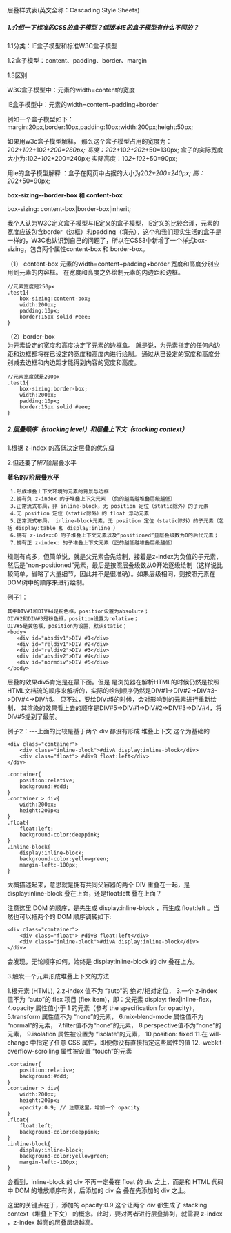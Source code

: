层叠样式表(英文全称：Cascading Style Sheets)

##### 1.介绍一下标准的CSS的盒子模型？低版本IE的盒子模型有什么不同的？

1.1分类：IE盒子模型和标准W3C盒子模型

1.2盒子模型：content、padding、border、margin

1.3区别

W3C盒子模型中：元素的width=content的宽度

IE盒子模型中：元素的width=content+padding+border

例如一个盒子模型如下：margin:20px,border:10px,padding:10px;width:200px;height:50px;

如果用w3c盒子模型解释，
那么这个盒子模型占用的宽度为：20*2+10*2+10*2+200=280px;
高度：20*2+10*2+20*2+50=130px;
盒子的实际宽度大小为:10*2+10*2+200=240px;
实际高度：10*2+10*2+50=90px;

用ie的盒子模型解释 ：盒子在网页中占据的大小为20*2+200=240px; 高：20*2+50=90px;

**box-sizing--border-box 和 content-box**

box-sizing: content-box|border-box|inherit;

我个人认为W3C定义盒子模型与IE定义的盒子模型，IE定义的比较合理，元素的宽度应该包含border（边框）和padding（填充），这个和我们现实生活的盒子是一样的，W3C也认识到自己的问题了，所以在CSS3中新增了一个样式box-sizing，包含两个属性content-box 和 border-box。

（1） content-box  元素的width=content+padding+border
宽度和高度分别应用到元素的内容框。
在宽度和高度之外绘制元素的内边距和边框。
```
//元素宽度是250px
.test1{  
    box-sizing:content-box;  
    width:200px;  
    padding:10px;  
    border:15px solid #eee;  
}  
```
（2）border-box  
为元素设定的宽度和高度决定了元素的边框盒。
就是说，为元素指定的任何内边距和边框都将在已设定的宽度和高度内进行绘制。
通过从已设定的宽度和高度分别减去边框和内边距才能得到内容的宽度和高度。
```
//元素宽度就是200px
.test1{  
    box-sizing:border-box;  
    width:200px;  
    padding:10px;  
    border:15px solid #eee;  
}  
```

##### 2.层叠顺序（stacking level）和层叠上下文（stacking context）

 1.根据 z-index 的高低决定层叠的优先级

 2.但还要了解7阶层叠水平

 **著名的7阶层叠水平**

     1.形成堆叠上下文环境的元素的背景与边框
     2.拥有负 z-index 的子堆叠上下文元素 （负的越高越堆叠层级越低）
     3.正常流式布局，非 inline-block，无 position 定位（static除外）的子元素
     4.无 position 定位（static除外）的 float 浮动元素
     5.正常流式布局， inline-block元素，无 position 定位（static除外）的子元素（包括 display:table 和 display:inline ）
     6.拥有 z-index:0 的子堆叠上下文元素以及“positioned”且层叠级数为0的后代元素；
     7.拥有正 z-index: 的子堆叠上下文元素（正的越低越堆叠层级越低）

 规则有点多，但简单说，就是父元素会先绘制，接着是z-index为负值的子元素，然后是“non-positioned”元素，最后是按照层叠级数从0开始逐级绘制（这样说比较简单，省略了大量细节，因此并不是很准确）。如果层级相同，则按照元素在DOM树中的顺序来进行绘制。

 例子1：
 ```
 其中DIV#1和DIV#4是粉色框，position设置为absolute；
 DIV#2和DIV#3是粉色框，position设置为relative；
 DIV#5是黄色框，position为设置，默认static；
 <body>
 	<div id="absdiv1">DIV #1</div>
 	<div id="reldiv1">DIV #2</div>
 	<div id="reldiv2">DIV #3</div>
 	<div id="absdiv2">DIV #4</div>
 	<div id="normdiv">DIV #5</div>
 </body>
 ```
 层叠的效果div5肯定是在最下面。但是
 是浏览器在解析HTML的时候仍然是按照HTML文档流的顺序来解析的，实际的绘制顺序仍然是DIV#1->DIV#2->DIV#3->DIV#4->DIV#5。
 只不过，要绘DIV#5的时候，会对影响到的元素进行重新绘制，
 其渲染的效果看上去的顺序是DIV#5->DIV#1->DIV#2->DIV#3->DIV#4，将DIV#5提到了最前。

 例子2：---上面的比较是基于两个 div 都没有形成 堆叠上下文 这个为基础的
 ```
 <div class="container">
     <div class="inline-block">#divA display:inline-block</div>
     <div class="float"> #divB float:left</div>
 </div>

 .container{
     position:relative;
     background:#ddd;
 }
 .container > div{
     width:200px;
     height:200px;
 }
 .float{
     float:left;
     background-color:deeppink;
 }
 .inline-block{
     display:inline-block;
     background-color:yellowgreen;
     margin-left:-100px;
 }
 ```

 大概描述起来，意思就是拥有共同父容器的两个 DIV 重叠在一起，是 display:inline-block 叠在上面，还是float:left 叠在上面？

 注意这里 DOM 的顺序，是先生成 display:inline-block ，再生成 float:left 。当然也可以把两个的 DOM 顺序调转如下:

 ```
 <div class="container">
     <div class="float"> #divB float:left</div>
     <div class="inline-block">#divA display:inline-block</div>
 </div>
 ```

 会发现，无论顺序如何，始终是 display:inline-block 的 div 叠在上方。

 3.触发一个元素形成堆叠上下文的方法

 1.根元素 (HTML),
 2.z-index 值不为 “auto”的 绝对/相对定位，
 3.一个 z-index 值不为 “auto”的 flex 项目 (flex item)，即：父元素 display: flex|inline-flex，
 4.opacity 属性值小于 1 的元素（参考 the specification for opacity），
 5.transform 属性值不为 “none”的元素，
 6.mix-blend-mode 属性值不为 “normal”的元素，
 7.filter值不为“none”的元素，
 8.perspective值不为“none”的元素，
 9.isolation 属性被设置为 “isolate”的元素，
 10.position: fixed
 11.在 will-change 中指定了任意 CSS 属性，即便你没有直接指定这些属性的值
 12.-webkit-overflow-scrolling 属性被设置 “touch”的元素

 ```
 .container{
     position:relative;
     background:#ddd;
 }
 .container > div{
     width:200px;
     height:200px;
     opacity:0.9; // 注意这里，增加一个 opacity
 }
 .float{
     float:left;
     background-color:deeppink;
 }
 .inline-block{
     display:inline-block;
     background-color:yellowgreen;
     margin-left:-100px;
 }
 ```
 会看到，inline-block 的 div 不再一定叠在 float 的 div 之上，而是和 HTML 代码中 DOM 的堆放顺序有关，后添加的 div 会 叠在先添加的 div 之上。

 这里的关键点在于，添加的 opacity:0.9 这个让两个 div 都生成了 stacking context（堆叠上下文） 的概念。此时，要对两者进行层叠排列，就需要 z-index ，z-index 越高的层叠层级越高。
